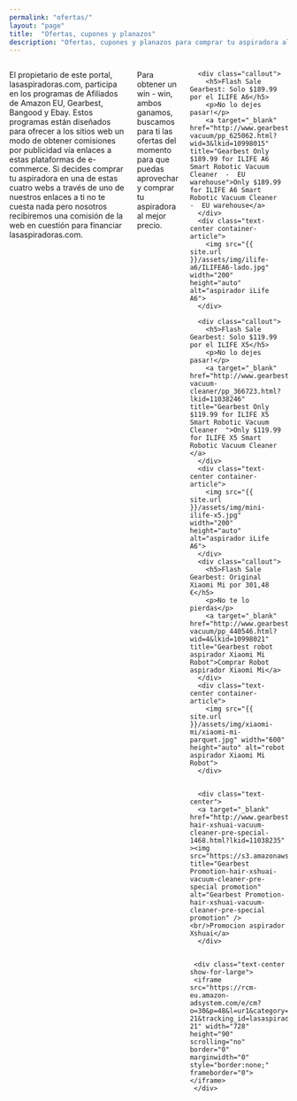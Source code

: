 ```yaml
---
permalink: "ofertas/"
layout: "page"
title:  "Ofertas, cupones y planazos"
description: "Ofertas, cupones y planazos para comprar tu aspiradora al mejor precio"
---
```

<main>
  <body>
    <div class="row intro">
      <div class="small-12 columns">
      <p class="lead">
        El propietario de este portal, lasaspiradoras.com, participa en los programas de Afiliados de Amazon EU, Gearbest, Bangood y Ebay. Estos programas están diseñados para ofrecer a los sitios web un modo de obtener comisiones por publicidad vía enlaces a estas plataformas de e-commerce. Si decides comprar tu aspiradora en una de estas cuatro webs a través de uno de nuestros enlaces a ti no te cuesta nada pero nosotros recibiremos una comisión de la web en cuestión para financiar lasaspiradoras.com.
      </p>
      <p class="lead">
        Para obtener un win - win, ambos ganamos, buscamos para ti las ofertas del momento para que puedas aprovechar y comprar tu aspiradora al mejor precio.
      </p>

      <div class="callout">
        <h5>Flash Sale Gearbest: Solo $189.99 por el ILIFE A6</h5>
        <p>No lo dejes pasar!</p>
        <a target="_blank" href="http://www.gearbest.com/robot-vacuum/pp_625062.html?wid=3&lkid=10998015" title="Gearbest Only $189.99 for ILIFE A6 Smart Robotic Vacuum Cleaner  -  EU warehouse">Only $189.99 for ILIFE A6 Smart Robotic Vacuum Cleaner  -  EU warehouse</a>
      </div>
      <div class="text-center container-article">
        <img src="{{ site.url }}/assets/img/ilife-a6/ILIFEA6-lado.jpg" width="200" height="auto" alt="aspirador iLife A6">
      </div>

      <div class="callout">
        <h5>Flash Sale Gearbest: Solo $119.99 por el ILIFE X5</h5>
        <p>No lo dejes pasar!</p>
        <a target="_blank" href="http://www.gearbest.com/robotic-vacuum-cleaner/pp_366723.html?lkid=11038246" title="Gearbest Only $119.99 for ILIFE X5 Smart Robotic Vacuum Cleaner  ">Only $119.99 for ILIFE X5 Smart Robotic Vacuum Cleaner  </a>
      </div>
      <div class="text-center container-article">
        <img src="{{ site.url }}/assets/img/mini-ilife-x5.jpg" width="200" height="auto" alt="aspirador iLife A6">
      </div>
      <div class="callout">
        <h5>Flash Sale Gearbest: Original Xiaomi Mi por 301,48 €</h5>
        <p>No te lo pierdas</p>
        <a target="_blank" href="http://www.gearbest.com/robot-vacuum/pp_440546.html?wid=4&lkid=10998021" title="Gearbest robot aspirador Xiaomi Mi Robot">Comprar Robot aspirador Xiaomi Mi</a>
      </div>
      <div class="text-center container-article">
        <img src="{{ site.url }}/assets/img/xiaomi-mi/xiaomi-mi-parquet.jpg" width="600" height="auto" alt="robot aspirador Xiaomi Mi Robot">
      </div>


      <div class="text-center">
      <a target="_blank" href="http://www.gearbest.com/promotion-hair-xshuai-vacuum-cleaner-pre-special-1468.html?lkid=11038235" ><img src="https://s3.amazonaws.com/mailcache.appinthestore.com/xiaoshuai/200.200.jpg" title="Gearbest Promotion-hair-xshuai-vacuum-cleaner-pre-special promotion" alt="Gearbest Promotion-hair-xshuai-vacuum-cleaner-pre-special promotion" /><br/>Promocion aspirador Xshuai</a>
      </div>


     <div class="text-center show-for-large">
     <iframe src="https://rcm-eu.amazon-adsystem.com/e/cm?o=30&p=48&l=ur1&category=hogar&banner=02EHMJ8M1XQ7RDH9GQ02&f=ifr&linkID=aeee99b18e8c9de4f6888daf5315e0b5&t=lasaspirad-21&tracking_id=lasaspirad-21" width="728" height="90" scrolling="no" border="0" marginwidth="0" style="border:none;" frameborder="0"></iframe>
     </div>

